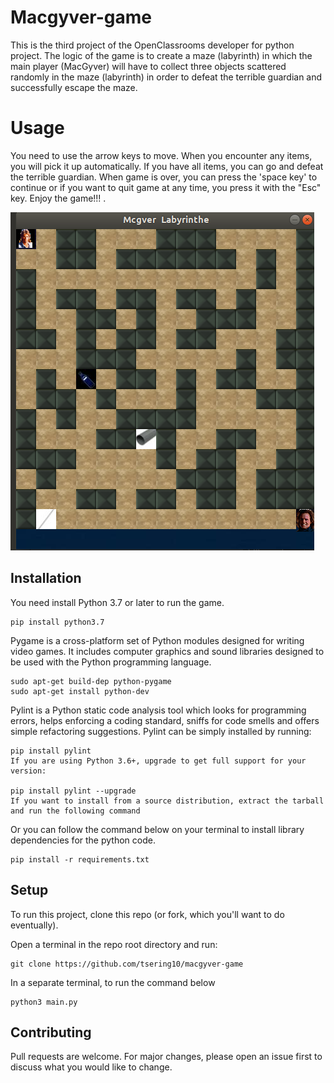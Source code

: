



# Macgyver-game

This is the third project of the OpenClassrooms developer for python project. The logic of the game is to create a maze (labyrinth) in which the main player (MacGyver) will have to collect three objects scattered randomly in the maze (labyrinth) in order to defeat the terrible guardian and successfully escape the maze. 

# Usage 

You need to use the arrow keys to move.
When you encounter any items, you will pick it up automatically. If you have all items, you can go and defeat the terrible guardian. When game is over, you can press the 'space key' to continue or if you want to quit game at any time, you press it with the "Esc" key. Enjoy the game!!! 
.

![alt text][logo]

[logo]: https://github.com/tsering10/macgyver-game/blob/master/images/logo.png "Logo Title Text 2"

## Installation

You need install Python 3.7 or later to run the game. 

```
pip install python3.7 
```

Pygame is a cross-platform set of Python modules designed for writing video games. It includes computer graphics and sound libraries designed to be used with the Python programming language. 

```
sudo apt-get build-dep python-pygame
sudo apt-get install python-dev

```

Pylint is a Python static code analysis tool which looks for programming errors, helps enforcing a coding standard, sniffs for code smells and offers simple refactoring suggestions. 
Pylint can be simply installed by running:

```
pip install pylint
If you are using Python 3.6+, upgrade to get full support for your version:

pip install pylint --upgrade
If you want to install from a source distribution, extract the tarball and run the following command
```

Or you can follow the command below on your terminal to install library dependencies for the python code. 
```
pip install -r requirements.txt
```


## Setup
To run this project, clone this repo (or fork, which you'll want to do eventually).

Open a terminal in the repo root directory and run:
```
git clone https://github.com/tsering10/macgyver-game
```
In a separate terminal, to run the command below 
```
python3 main.py
```


## Contributing
Pull requests are welcome. For major changes, please open an issue first to discuss what you would like to change.




